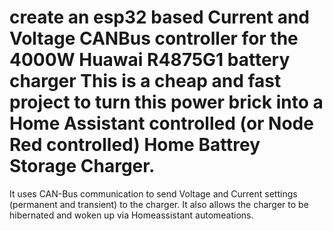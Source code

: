 # create an esp32 based Current and Voltage CANBus controller for the 4000W Huawai R4875G1 battery charger This is a cheap and fast project to turn this power brick into a Home Assistant controlled (or Node Red controlled) Home Battrey Storage Charger.
It uses CAN-Bus communication to send Voltage and Current settings (permanent and transient) to the charger. It also allows the charger to be hibernated and woken up via Homeassistant automeations. 


